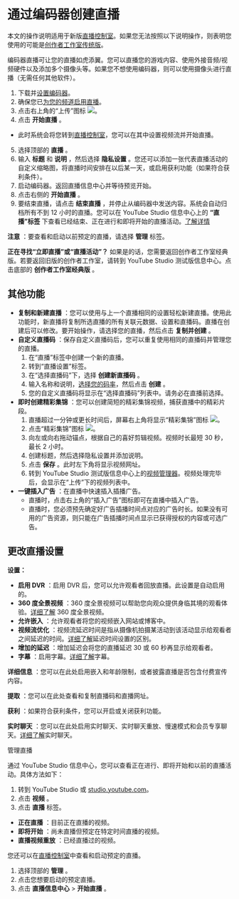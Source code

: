 # 通过编码器创建直播

本文的操作说明适用于新版[直播控制室](https://support.google.com/youtube/thread/2159953)。如果您无法按照以下说明操作，则表明您使用的可能是[创作者工作室传统版](https://support.google.com/youtube/answer/2853700)。

编码器直播可让您的直播如虎添翼。您可以直播您的游戏内容、使用外接音频/视频硬件以及添加多个摄像头等。如果您不想使用编码器，则可以使用摄像头进行直播（无需任何其他软件）。

1. 下载并[设置编码器](https://support.google.com/youtube/answer/2907883)。
2. 确保您已[为您的频道启用直播](https://support.google.com/youtube/answer/9227509)。
3. 点击右上角的“上传”图标 ![](https://lh3.googleusercontent.com/UwR2LiCKvNUAyNpvhJG9E2jHPceWMpjVja6NzRDwqX5FvTZR5M-NBtGUlNwylSuEU_e4=h18)。
4. 点击 **开始直播** 。
  * 此时系统会将您转到[直播控制室](https://www.youtube.com/livestreaming)，您可以在其中设置视频流并开始直播。
5. 选择顶部的 **直播** 。
6. 输入 **标题** 和 **说明** ，然后选择 **隐私设置** 。您还可以添加一张代表直播活动的自定义缩略图，将直播时间安排在以后某一天，或启用获利功能（如果符合获利条件）。
7. 启动编码器。返回直播信息中心并等待预览开始。
8. 点击右侧的 **开始直播** 。
9. 要结束直播，请点击 **结束直播** ，并停止从编码器中发送内容。系统会自动归档所有不到 12 小时的直播。您可以在 YouTube Studio 信息中心上的 **“直播”标签** 下查看已经结束、正在进行和即将开始的直播活动。[了解详情](https://support.google.com/youtube/answer/9227510#manage_livestreams)

**注意** ：要查看和启动以前预定的直播，请选择 **管理** 标签。

**正在寻找“立即直播”或“直播活动”？**  如果是的话，您需要返回创作者工作室经典版。若要返回旧版的创作者工作室，请转到 YouTube Studio 测试版信息中心。点击底部的 **创作者工作室经典版** 。

## 其他功能

* **复制和新建直播** ：您可以使用与上一个直播相同的设置轻松新建直播。使用此功能时，新直播将复制所选直播的所有关联元数据、设置和直播码。直播在创建后可以修改。要开始操作，请选择您的直播，然后点击 **复制并创建** 。
* **自定义直播码** ：保存自定义直播码后，您可以重复使用相同的直播码并管理您的直播。
  1. 在“直播”标签中创建一个新的直播。
  2. 转到“直播设置”标签。
  3. 在“选择直播码”下，选择 **创建新直播码** 。
  4. 输入名称和说明，[选择您的码率](https://support.google.com/youtube/answer/2853702)，然后点击 **创建** 。
  5. 您的自定义直播码将显示在“选择直播码”列表中。请务必在直播前选择。
* **即时创建精彩集锦** ：您可以创建简短的精彩集锦视频，捕获直播中的精彩片段。
  1. 直播超过一分钟或更长时间后，屏幕右上角将显示“精彩集锦”图标 ![](https://lh3.googleusercontent.com/pJ4ZT_jw6UQoOP-qTyuryfNvXVnFuCELdyAfSe0iw7R-kFyAMnzigam9amCafNXqPw=w18)。
  2. 点击“精彩集锦”图标 ![](https://lh3.googleusercontent.com/pJ4ZT_jw6UQoOP-qTyuryfNvXVnFuCELdyAfSe0iw7R-kFyAMnzigam9amCafNXqPw=w18)。
  3. 向左或向右拖动锚点，根据自己的喜好剪辑视频。视频时长最短 30 秒，最长 2 小时。
  4. 创建标题，然后选择隐私设置并添加说明。
  5. 点击 **保存** 。此时左下角将显示视频网址。
  6. 转到 YouTube Studio 测试版信息中心上的[视频管理器](https://studio.youtube.com/channel/UC/videos/upload)。视频处理完毕后，会显示在“上传”下的视频列表中。
* **一键插入广告** ：在直播中快速插入插播广告。
  * 直播时，点击右上角的“插入广告”图标即可在直播中插入广告。
  * 直播时，您必须预先确定好广告插播时间点对应的广告时长。如果没有可用的广告资源，则只能在广告插播时间点显示已获得授权的内容或可选广告。

## 更改直播设置

**设置：**

* **启用 DVR** ：启用 DVR 后，您可以允许观看者回放直播。此设置是自动启用的。
* **360 度全景视频** ：360 度全景视频可以帮助您向观众提供身临其境的观看体验。[详细了解](https://support.google.com/youtube/answer/6396222) 360 度全景视频。
* **允许嵌入** ：允许观看者将您的视频嵌入网站或博客中。
* **视频流优化** ：视频流延迟时间是指从摄像机拍摄某活动到该活动显示给观看者之间延迟的时间。[详细了解](https://support.google.com/youtube/answer/7444635)延迟时间设置的区别。
* **增加的延迟** ：增加延迟会将您的直播延迟 30 或 60 秒再显示给观看者。
* **字幕** ：启用字幕。[详细了解](https://support.google.com/youtube/answer/3068031)字幕。

**详细信息** ：您可以在此处启用嵌入和年龄限制，或者披露直播是否包含付费宣传内容。

**提取** ：您可以在此处查看和复制直播码和直播网址。

**获利** ：如果符合获利条件，您可以开启或关闭获利功能。

**实时聊天** ：您可以在此处启用实时聊天、实时聊天重放、慢速模式和会员专享聊天。[详细了解](https://support.google.com/youtube/answer/2524549)实时聊天。

管理直播

通过 YouTube Studio 信息中心，您可以查看正在进行、即将开始和以前的直播活动。具体方法如下：

1. 转到 YouTube Studio 或 [studio.youtube.com](http://studio.youtube.com/)。
2. 点击 **视频** 。
3. 点击 **直播** 标签。
  * **正在直播** ：目前正在直播的视频。
  * **即将开始** ：尚未直播但预定在特定时间直播的视频。
  * **直播视频重放** ：已经直播过的视频。

您还可以在[直播控制室](http://youtube.com/livestreaming)中查看和启动预定的直播。

1. 选择顶部的 **管理** 。
2. 点击您想要启动的预定直播。
3. 点击 **直播信息中心**  >  **开始直播** 。